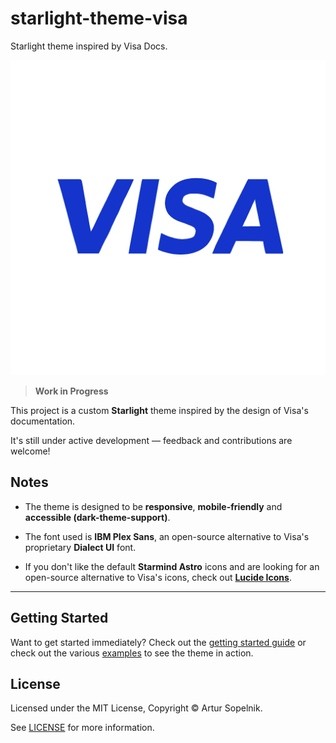 # starlight-theme-visa

Starlight theme inspired by Visa Docs.


<img src="../starlight-theme-visa-docs/public/starlight-visa-transparent.png" alt="JSONEditor-CLI" width="600"/>

> **Work in Progress**

This project is a custom **Starlight** theme inspired by the design of Visa's documentation.  

It's still under active development — feedback and contributions are welcome!

## Notes
- The theme is designed to be **responsive**, **mobile-friendly** and **accessible (dark-theme-support)**.

- The font used is **IBM Plex Sans**, an open-source alternative to Visa's proprietary **Dialect UI** font.
- If you don't like the default **Starmind Astro** icons and are looking for an open-source alternative to Visa's icons, check out **[Lucide Icons](https://lucide.dev/)**.
---

## Getting Started

Want to get started immediately? Check out the [getting started guide](https://starlight-theme-visa.vercel.app/getting-started/) or check out the various [examples](https://starlight-theme-visa.vercel.app/examples/asides/) to see the theme in action.

## License

Licensed under the MIT License, Copyright © Artur Sopelnik.

See [LICENSE](https://github.com/HiDeoo/starlight-theme-visa/blob/main/LICENSE) for more information.

